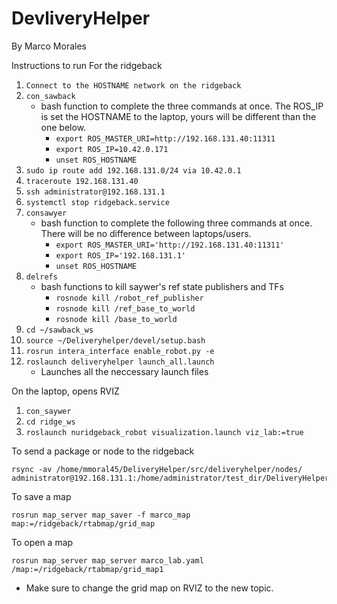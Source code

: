 # DevliveryHelper
By Marco Morales

Instructions to run
For the ridgeback
1. `Connect to the HOSTNAME network on the ridgeback`
2. `con_sawback`
    - bash function to complete the three commands at once. The ROS_IP is set the HOSTNAME to the laptop, yours will be different than the one below.
        - `export ROS_MASTER_URI=http://192.168.131.40:11311`
        - `export ROS_IP=10.42.0.171`
        - `unset ROS_HOSTNAME`
3. `sudo ip route add 192.168.131.0/24 via 10.42.0.1`	
4. `traceroute 192.168.131.40`	
5. `ssh administrator@192.168.131.1`	
6. `systemctl stop ridgeback.service`	
7. `consawyer`	
    - bash function to complete the following three commands at once. There will be no difference between laptops/users.
        - `export ROS_MASTER_URI='http://192.168.131.40:11311'`
        - `export ROS_IP='192.168.131.1'`
        - `unset ROS_HOSTNAME`
8. `delrefs`
    - bash functions to kill saywer's ref state publishers and TFs
        - `rosnode kill /robot_ref_publisher`
        - `rosnode kill /ref_base_to_world`
        - `rosnode kill /base_to_world`
9. `cd ~/sawback_ws`	
10. `source ~/Deliveryhelper/devel/setup.bash`	
11. `rosrun intera_interface enable_robot.py -e`	
12. `roslaunch deliveryhelper launch_all.launch`
    - Launches all the neccessary launch files

On the laptop, opens RVIZ
1. `con_saywer`
2. `cd ridge_ws`
3. `roslaunch nuridgeback_robot visualization.launch viz_lab:=true`

To send a package or node to the ridgeback

```
rsync -av /home/mmoral45/DeliveryHelper/src/deliveryhelper/nodes/ administrator@192.168.131.1:/home/administrator/test_dir/DeliveryHelper/src/deliveryhelper/nodes/
```

To save a map 

`rosrun map_server map_saver -f marco_map  map:=/ridgeback/rtabmap/grid_map`

To open a map 

`rosrun map_server map_server marco_lab.yaml /map:=/ridgeback/rtabmap/grid_map1`

- Make sure to change the grid map on RVIZ to the new topic.

